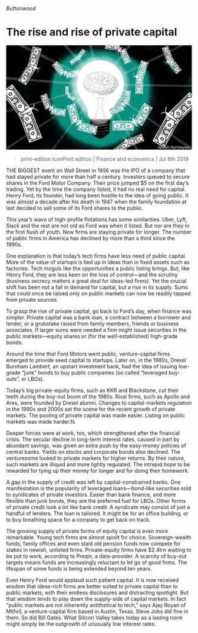 ###### Buttonwood

# The rise and rise of private capital 

![image](images/20190706_FND002_0.jpg) 

> print-edition iconPrint edition | Finance and economics | Jul 6th 2019 

THE BIGGEST event on Wall Street in 1956 was the IPO of a company that had stayed private for more than half a century. Investors queued to secure shares in the Ford Motor Company. Their price jumped $5 on the first day’s trading. Yet by the time the company listed, it had no real need for capital. Henry Ford, its founder, had long been hostile to the idea of going public. It was almost a decade after his death in 1947 when the family foundation at last decided to sell some of its Ford shares to the public. 

This year’s wave of high-profile flotations has some similarities. Uber, Lyft, Slack and the rest are not old as Ford was when it listed. But nor are they in the first flush of youth. New firms are staying private for longer. The number of public firms in America has declined by more than a third since the 1990s. 

One explanation is that today’s tech firms have less need of public capital. More of the value of startups is tied up in ideas than in fixed assets such as factories. Tech moguls like the opportunities a public listing brings. But, like Henry Ford, they are less keen on the loss of control—and the scrutiny (business secrecy matters a great deal for ideas-led firms). Yet the crucial shift has been not a fall in demand for capital, but a rise in its supply. Sums that could once be raised only on public markets can now be readily tapped from private sources. 

To grasp the rise of private capital, go back to Ford’s day, when finance was simpler. Private capital was a bank loan, a contract between a borrower and lender, or a grubstake raised from family members, friends or business associates. If larger sums were needed a firm might issue securities in the public markets—equity shares or (for the well-established) high-grade bonds. 

Around the time that Ford Motors went public, venture-capital firms emerged to provide seed capital to startups. Later on, in the 1980s, Drexel Burnham Lambert, an upstart investment bank, had the idea of issuing low-grade “junk” bonds to buy public companies (so called “leveraged buy-outs”, or LBOs). 

Today’s big private-equity firms, such as KKR and Blackstone, cut their teeth during the buy-out boom of the 1980s. Rival firms, such as Apollo and Ares, were founded by Drexel alumni. Changes to capital-markets regulation in the 1990s and 2000s set the scene for the recent growth of private markets. The pooling of private capital was made easier. Listing on public markets was made harder.fs 

Deeper forces were at work, too, which strengthened after the financial crisis. The secular decline in long-term interest rates, caused in part by abundant savings, was given an extra push by the easy-money policies of central banks. Yields on stocks and corporate bonds also declined. The venturesome looked to private markets for higher returns. By their nature, such markets are illiquid and more lightly regulated. The intrepid hope to be rewarded for tying up their money for longer and for doing their homework. 

A gap in the supply of credit was left by capital-constrained banks. One manifestation is the popularity of leveraged loans—bond-like securities sold to syndicates of private investors. Easier than bank finance, and more flexible than junk bonds, they are the preferred fuel for LBOs. Other forms of private credit look a lot like bank credit. A syndicate may consist of just a handful of lenders. The loan is tailored. It might be for an office building, or to buy breathing space for a company to get back on track. 

The growing supply of private forms of equity capital is even more remarkable. Young tech firms are almost spoilt for choice. Sovereign-wealth funds, family offices and even staid old pension funds now compete for stakes in newish, unlisted firms. Private-equity firms have $2.4trn waiting to be put to work, according to Preqin, a data-provider. A scarcity of buy-out targets means funds are increasingly reluctant to let go of good firms. The lifespan of some funds is being extended beyond ten years. 

Even Henry Ford would applaud such patient capital. It is now received wisdom that ideas-rich firms are better suited to private capital than to public markets, with their endless disclosures and distracting spotlight. But that wisdom tends to play down the supply-side of capital markets. In fact “public markets are not inherently antithetical to tech,” says Ajay Royan of Mithril, a venture-capital firm based in Austin, Texas. Steve Jobs did fine in them. So did Bill Gates. What Silicon Valley takes today as a lasting norm might simply be the outgrowth of unusually low interest rates. 

